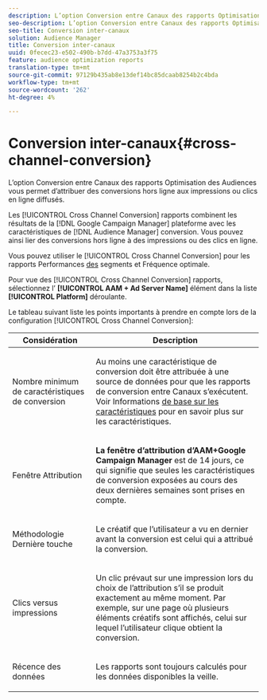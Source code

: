 ```yaml
---
description: L’option Conversion entre Canaux des rapports Optimisation des Audiences vous permet d’attribuer des conversions hors ligne aux impressions ou clics en ligne diffusés.
seo-description: L’option Conversion entre Canaux des rapports Optimisation des Audiences vous permet d’attribuer des conversions hors ligne aux impressions ou clics en ligne diffusés.
seo-title: Conversion inter-canaux
solution: Audience Manager
title: Conversion inter-canaux
uuid: 0fecec23-e502-490b-b7dd-47a3753a3f75
feature: audience optimization reports
translation-type: tm+mt
source-git-commit: 97129b435ab8e13def14bc85dcaab8254b2c4bda
workflow-type: tm+mt
source-wordcount: '262'
ht-degree: 4%

---
```



# Conversion inter-canaux{#cross-channel-conversion}

L’option Conversion entre Canaux des rapports Optimisation des Audiences vous permet d’attribuer des conversions hors ligne aux impressions ou clics en ligne diffusés.

Les [!UICONTROL Cross Channel Conversion] rapports combinent les résultats de la [!DNL Google Campaign Manager] plateforme avec les caractéristiques de [!DNL Audience Manager] conversion. Vous pouvez ainsi lier des conversions hors ligne à des impressions ou des clics en ligne.

Vous pouvez utiliser le [!UICONTROL Cross Channel Conversion] pour les rapports Performances [des](../../../reporting/audience-optimization-reports/aor-advertisers/segment-performance.md) segments et Fréquence [](../../../reporting/audience-optimization-reports/aor-advertisers/optimal-frequency.md) optimale.

Pour vue des [!UICONTROL Cross Channel Conversion] rapports, sélectionnez l’ **[!UICONTROL AAM + Ad Server Name]** élément dans la liste **[!UICONTROL Platform]** déroulante.

Le tableau suivant liste les points importants à prendre en compte lors de la configuration [!UICONTROL Cross Channel Conversion]:

<table id="table_62590B4AB7624B619EC9AA8FF89722C9"> 
 <thead> 
  <tr> 
   <th class="entry"> Considération </th> 
   <th class="entry"> Description </th> 
  </tr> 
 </thead>
 <tbody> 
  <tr> 
   <td colname="col01"> <p>Nombre minimum de caractéristiques de conversion </p> </td> 
   <td colname="col1"> <p>Au moins une caractéristique de conversion doit être attribuée à une source de données pour que les rapports de conversion <span class="wintitle"></span> entre Canaux s’exécutent. Voir Informations <a href="../../../features/traits/create-onboarded-rule-based-traits.md"> de base sur les caractéristiques</a> pour en savoir plus sur les caractéristiques. </p> </td> 
  </tr>
  <tr> 
   <td> <p>Fenêtre Attribution </p> </td> 
   <td> <p> <b><span class="uicontrol"> La fenêtre d’attribution d’AAM+Google Campaign Manager</span></b> est de 14 jours, ce qui signifie que seules les caractéristiques de conversion exposées au cours des deux dernières semaines sont prises en compte. </p> </td> 
  </tr> 
  <tr> 
   <td> <p>Méthodologie Dernière touche </p> </td> 
   <td> <p>Le créatif que l’utilisateur a vu en dernier avant la conversion est celui qui a attribué la conversion. </p> </td> 
  </tr> 
  <tr> 
   <td> <p>Clics versus impressions </p> </td> 
   <td> <p>Un clic prévaut sur une impression lors du choix de l’attribution s’il se produit exactement au même moment. Par exemple, sur une page où plusieurs éléments créatifs sont affichés, celui sur lequel l’utilisateur clique obtient la conversion. </p> </td> 
  </tr> 
  <tr> 
   <td> <p>Récence des données </p> </td> 
   <td> <p>Les rapports sont toujours calculés pour les données disponibles la veille. </p> </td> 
  </tr> 
 </tbody> 
</table>
